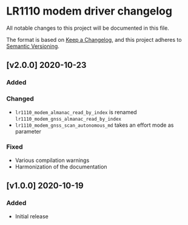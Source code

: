 # LR1110 modem driver changelog

All notable changes to this project will be documented in this file.

The format is based on [Keep a Changelog](https://keepachangelog.com/en/1.0.0/), and this project adheres to [Semantic Versioning](https://semver.org/spec/v2.0.0.html).

## [v2.0.0] 2020-10-23

### Added

### Changed

* `lr1110_modem_almanac_read_by_index` is renamed `lr1110_modem_gnss_almanac_read_by_index`
* `lr1110_modem_gnss_scan_autonomous_md` takes an effort mode as parameter

### Fixed

* Various compilation warnings
* Harmonization of the documentation

## [v1.0.0] 2020-10-19

### Added

* Initial release
